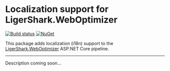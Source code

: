 # Localization support for LigerShark.WebOptimizer

[![Build status](https://ci.appveyor.com/api/projects/status/iillci3m44xsygfq?svg=true)](https://ci.appveyor.com/project/madskristensen/weboptimizer-i18n)
[![NuGet](https://img.shields.io/nuget/v/LigerShark.WebOptimizer.i18n.svg)](https://nuget.org/packages/LigerShark.WebOptimizer.i18n/)

This package adds localization (i18n) support to the [LigerShark.WebOptimizer](https://github.com/ligershark/WebOptimizer) ASP.NET Core pipeline.

--------------------------------------

Description coming soon...